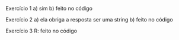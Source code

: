 Exercício 1
a) sim 
b) feito no código


Exercício 2
a) ela obriga a resposta ser uma string
b) feito no código


Exercício 3
R: feito no código


